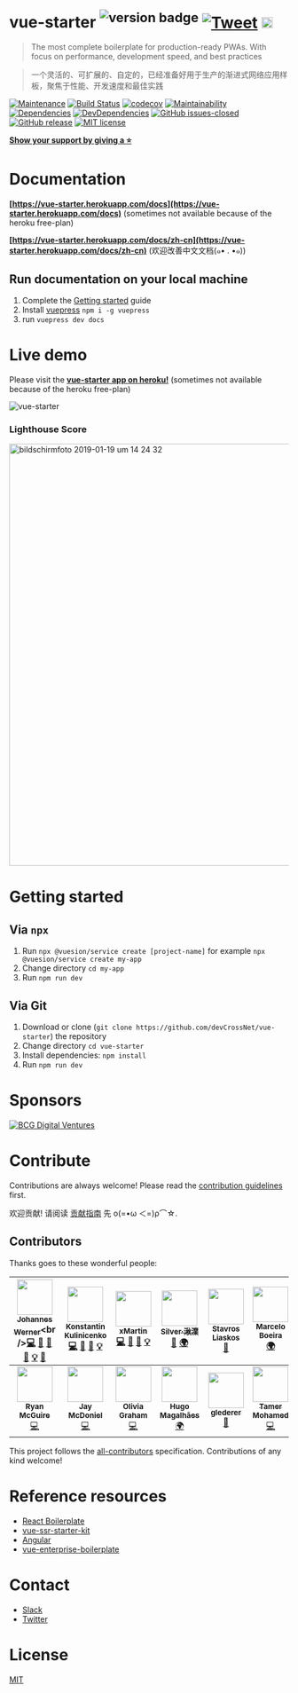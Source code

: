 # vue-starter <sup>![version badge](https://v.egoist.moe/gh/devCrossNet/vue-starter.svg)</sup> [![Tweet](https://img.shields.io/twitter/url/http/shields.io.svg?style=flat)](https://twitter.com/intent/tweet?text=Vue-Starter%20an%20enterprise%20ready%20boilerplate%20for%20isomorphic,%20progressive%20web%20apps%20with%20Vue.JS&url=https://github.com/devCrossNet/vue-starter&via=_jwerner_&hashtags=VueStarter,VueJS,SEO,Enterprise) <a href="https://slack-vue-starter.herokuapp.com/" target="_blank"><img src="https://home-assistant.io/images/supported_brands/slack.png" height="20px" /></a>

> The most complete boilerplate for production-ready PWAs. With focus on performance, development speed, and best practices

> 一个灵活的、可扩展的、自定的，已经准备好用于生产的渐进式网络应用样板，聚焦于性能、开发速度和最佳实践

[![Maintenance](https://img.shields.io/badge/Maintained%3F-yes-green.svg)](https://GitHub.com/devCrossNet/vue-starter/graphs/commit-activity)
[![Build Status](https://travis-ci.org/devCrossNet/vue-starter.svg?branch=master)](https://travis-ci.org/devCrossNet/vue-starter)
[![codecov](https://codecov.io/gh/devCrossNet/vue-starter/branch/master/graph/badge.svg)](https://codecov.io/gh/devCrossNet/vue-starter)
[![Maintainability](https://api.codeclimate.com/v1/badges/2ff891c2cf949a6a818a/maintainability)](https://codeclimate.com/github/devCrossNet/vue-starter/maintainability)
[![Dependencies](https://img.shields.io/david/devCrossNet/vue-starter.svg)](https://david-dm.org/devCrossNet/vue-starter)
[![DevDependencies](https://img.shields.io/david/dev/devCrossNet/vue-starter.svg)](https://david-dm.org/devCrossNet/vue-starter?type=dev)
[![GitHub issues-closed](https://img.shields.io/github/issues-closed/devCrossNet/vue-starter/.svg)](https://GitHub.com/devCrossNet/vue-starter//issues?q=is%3Aissue+is%3Aclosed)
[![GitHub release](https://img.shields.io/github/release/devCrossNet/vue-starter.svg)](https://GitHub.com/devCrossNet/vue-starter/releases/)
[![MIT license](https://img.shields.io/badge/License-MIT-blue.svg)](https://lbesson.mit-license.org/)

[**Show your support by giving a :star:**](https://github.com/devCrossNet/vue-starter/stargazers)

# Documentation

**[https://vue-starter.herokuapp.com/docs](https://vue-starter.herokuapp.com/docs)** (sometimes not available because of the heroku free-plan)

**[https://vue-starter.herokuapp.com/docs/zh-cn](https://vue-starter.herokuapp.com/docs/zh-cn)** (欢迎改善中文文档(๑• . •๑))

## Run documentation on your local machine

1. Complete the [Getting started](#getting-started) guide
2. Install [vuepress](https://vuepress.vuejs.org/) `npm i -g vuepress`
3. run `vuepress dev docs`

# Live demo

Please visit the **[vue-starter app on heroku!](https://vue-starter.herokuapp.com/)** (sometimes not available because of the heroku free-plan)

![vue-starter](https://user-images.githubusercontent.com/1667598/51413193-5bae1a80-1b6e-11e9-8b4e-c41eff828f8c.gif)

### Lighthouse Score

<img width="761" alt="bildschirmfoto 2019-01-19 um 14 24 32" src="https://user-images.githubusercontent.com/1667598/51427252-00c00600-1bf6-11e9-9ab4-9f043226db35.png">

# Getting started

## Via `npx`

1. Run `npx @vuesion/service create [project-name]` for example `npx @vuesion/service create my-app`
2. Change directory `cd my-app`
3. Run `npm run dev`

## Via Git

1. Download or clone (`git clone https://github.com/devCrossNet/vue-starter`) the repository
2. Change directory `cd vue-starter`
3. Install dependencies: `npm install`
4. Run `npm run dev`

# Sponsors

<a href="https://careers.bcgdv.com/locations/berlin" title="BCG Digital Ventures">
  <img src="https://user-images.githubusercontent.com/1667598/38944976-89d5c03c-4335-11e8-92f4-910049c2166a.jpeg" alt="BCG Digital Ventures" />
</a>

# Contribute

Contributions are always welcome! Please read the [contribution guidelines](https://github.com/devCrossNet/vue-starter/blob/master/.github/CONTRIBUTING.md) first.

欢迎贡献! 请阅读 [贡献指南](https://github.com/devCrossNet/vue-starter/blob/master/.github/CONTRIBUTING.md) 先 ο(=•ω ＜=)ρ⌒☆.

## Contributors

Thanks goes to these wonderful people:

<!-- ALL-CONTRIBUTORS-LIST:START - Do not remove or modify this section -->
<!-- prettier-ignore -->
| [<img src="https://avatars1.githubusercontent.com/u/1667598?v=4" width="64px;"/><br /><sub><b>Johannes Werner</b></sub>](https://twitter.com/_jwerner_)<br />[💻](https://github.com/devCrossNet/vue-starter/commits?author=devCrossNet "Code") [🐛](https://github.com/devCrossNet/vue-starter/issues?q=author%3AdevCrossNet "Bug reports") [📖](https://github.com/devCrossNet/vue-starter/commits?author=devCrossNet "Documentation") [🎨](#design-devCrossNet "Design") [💡](#example-devCrossNet "Examples") [🔧](#tool-devCrossNet "Tools") | [<img src="https://avatars2.githubusercontent.com/u/2235499?s=460&v=4" width="64px;"/><br /><sub><b>Konstantin Kulinicenko</b></sub>](https://github.com/40818419)<br />[💻](https://github.com/devCrossNet/vue-starter/commits?author=40818419 "Code") [🐛](https://github.com/devCrossNet/vue-starter/issues?q=author%3A40818419 "Bug reports") [📖](https://github.com/devCrossNet/vue-starter/commits?author=40818419 "Documentation") [💡](#example-40818419 "Examples") | [<img src="https://avatars2.githubusercontent.com/u/112532?v=4" width="64px;"/><br /><sub><b>xMartin</b></sub>](http://xmartin.de/)<br />[💻](https://github.com/devCrossNet/vue-starter/commits?author=xMartin "Code") [🐛](https://github.com/devCrossNet/vue-starter/issues?q=author%3AxMartin "Bug reports") [📖](https://github.com/devCrossNet/vue-starter/commits?author=xMartin "Documentation") [💡](#example-xMartin "Examples") | [<img src="https://avatars0.githubusercontent.com/u/31165554?v=4" width="64px;"/><br /><sub><b>Silver·湫澲</b></sub>](http://saigao.fun)<br />[📖](https://github.com/devCrossNet/vue-starter/commits?author=SilverLeaves "Documentation") [🌍](#translation-SilverLeaves "Translation") | [<img src="https://avatars2.githubusercontent.com/u/17932287?v=4" width="64px;"/><br /><sub><b>Stavros Liaskos</b></sub>](https://stavrosliaskos.com/)<br />[🐛](https://github.com/devCrossNet/vue-starter/issues?q=author%3Astavros-liaskos "Bug reports") | [<img src="https://avatars3.githubusercontent.com/u/1898225?v=4" width="64px;"/><br /><sub><b>Marcelo Boeira</b></sub>](https://marceloboeira.com)<br />[🌍](#translation-marceloboeira "Translation") | [<img src="https://avatars3.githubusercontent.com/u/3583774?v=4" width="64px;"/><br /><sub><b>Rick Mann</b></sub>](http://teamteatime.net/)<br />[💻](https://github.com/devCrossNet/vue-starter/commits?author=Riari "Code") |
| :---: | :---: | :---: | :---: | :---: | :---: | :---: |
| [<img src="https://avatars0.githubusercontent.com/u/43061?v=4" width="64px;"/><br /><sub><b>Ryan McGuire</b></sub>](http://www.EnigmaCurry.com)<br />[💻](https://github.com/devCrossNet/vue-starter/commits?author=EnigmaCurry "Code") | [<img src="https://avatars3.githubusercontent.com/u/28268680?v=4" width="64px;"/><br /><sub><b>Jay McDoniel</b></sub>](https://github.com/jmcdo29)<br />[💻](https://github.com/devCrossNet/vue-starter/commits?author=jmcdo29 "Code") | [<img src="https://avatars3.githubusercontent.com/u/3798005?v=4" width="64px;"/><br /><sub><b>Olivia Graham</b></sub>](http://livgrhm.com)<br />[💻](https://github.com/devCrossNet/vue-starter/commits?author=livgrhm "Code") | [<img src="https://avatars3.githubusercontent.com/u/497957?v=4" width="64px;"/><br /><sub><b>Hugo Magalhães</b></sub>](http://hugomagalhaes.com)<br />[🌍](#translation-hugomn "Translation") | [<img src="https://avatars3.githubusercontent.com/u/7151993?v=4" width="64px;"/><br /><sub><b>glederer</b></sub>](https://github.com/glederer)<br />[📖](https://github.com/devCrossNet/vue-starter/commits?author=glederer "Documentation") | [<img src="https://avatars3.githubusercontent.com/u/4436327?v=4" width="64px;"/><br /><sub><b>Tamer Mohamed</b></sub>](https://github.com/tamer-mohamed)<br />[💻](https://github.com/devCrossNet/vue-starter/commits?author=tamer-mohamed "Code") | [<img src="https://avatars3.githubusercontent.com/u/13586702?v=4" width="64px;"/><br /><sub><b>Rizwan Zaheer</b></sub>](https://github.com/rizwanzaheer)<br />[📖](https://github.com/devCrossNet/vue-starter/commits?author=rizwanzaheer "Documentation") |

<!-- ALL-CONTRIBUTORS-LIST:END -->

This project follows the [all-contributors](https://github.com/kentcdodds/all-contributors) specification. Contributions of any kind welcome!

# Reference resources

- [React Boilerplate](https://github.com/react-boilerplate/react-boilerplate)
- [vue-ssr-starter-kit](https://github.com/doabit/vue-ssr-starter-kit)
- [Angular](https://github.com/angular/angular)
- [vue-enterprise-boilerplate](https://github.com/chrisvfritz/vue-enterprise-boilerplate)

# Contact

- [Slack](https://slack-vue-starter.herokuapp.com/)
- [Twitter](https://twitter.com/_jwerner_)

# License

[MIT](http://opensource.org/licenses/MIT)
